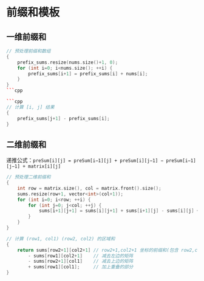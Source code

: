 # 前缀和模板

## 一维前缀和
```cpp
// 预处理前缀和数组
{
    prefix_sums.resize(nums.size()+1, 0);
    for (int i=0; i<nums.size(); ++i) {
        prefix_sums[i+1] = prefix_sums[i] + nums[i];
    }
}
```cpp

```cpp
// 计算 [i, j] 结果
{
    prefix_sums[j+1] - prefix_sums[i];
}
```

## 二维前缀和
递推公式：`preSum[i][j] = preSum[i−1][j] + preSum[i][j−1] − preSum[i−1][j−1] + matrix[i][j]`

```cpp
// 预处理二维前缀和
{
    int row = matrix.size(), col = matrix.front().size();
    sums.resize(row+1, vector<int>(col+1));
    for (int i=0; i<row; ++i) {
        for (int j=0; j<col; ++j) {
            sums[i+1][j+1] = sums[i][j+1] + sums[i+1][j] - sums[i][j] + matrix[i][j];
        }
    }
}
```
```cpp
// 计算 (row1, col1) (row2, col2) 的区域和
{
    return sums[row2+1][col2+1] // row2+1,col2+1 坐标的前缀和(包含 row2,col2)
        - sums[row1][col2+1]    // 减去左边的矩阵
        - sums[row2+1][col1]    // 减去上边的矩阵
        + sums[row1][col1];     // 加上重叠的部分
}
```

